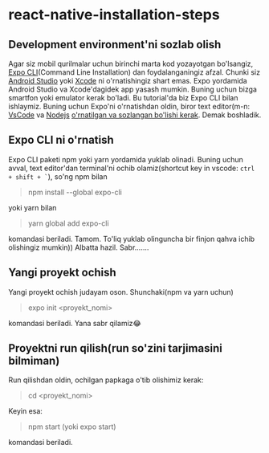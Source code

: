 # react-native-installation-steps

## Development environment'ni sozlab olish

Agar siz mobil qurilmalar uchun birinchi marta kod yozayotgan bo'lsangiz, [Expo CLI](https://docs.expo.io/)(Command Line Installation) dan foydalanganingiz afzal. Chunki siz [Android Studio](https://developer.android.com/studio) yoki [Xcode](https://developer.apple.com/xcode/) ni o'rnatishingiz shart emas. Expo yordamida Android Studio va Xcode'dagidek app yasash mumkin. Buning uchun bizga smartfon yoki emulator kerak bo'ladi. Bu tutorial'da biz Expo CLI bilan ishlaymiz. Buning uchun Expo'ni o'rnatishdan oldin, biror text editor(m-n: [VsCode](https://code.visualstudio.com/download) va [Nodejs](https://nodejs.org/en/download/) [o'rnatilgan va sozlangan bo'lishi kerak](https://www.youtube.com/watch?v=hCMJum3r1Pg&list=PL_WK6W0Gn1I7bL0pRUxYSbTj6g8tHU6Yq&index=2). Demak boshladik.

## Expo CLI ni o'rnatish
Expo CLI paketi npm yoki yarn yordamida yuklab olinadi. Buning uchun avval, text editor'dan terminal'ni ochib olamiz(shortcut key in vscode: ``` ctrl + shift + ` ```), so'ng npm bilan

> npm install --global expo-cli

yoki yarn bilan

> yarn global add expo-cli

komandasi beriladi. Tamom. To'liq yuklab olinguncha bir finjon qahva ichib olishingiz mumkin)) Albatta hazil. Sabr.......

## Yangi proyekt ochish
Yangi proyekt ochish judayam oson. Shunchaki(npm va yarn uchun)

> expo init <proyekt_nomi>

komandasi beriladi. Yana sabr qilamiz😂 

## Proyektni run qilish(run so'zini tarjimasini bilmiman)
  Run qilishdan oldin, ochilgan papkaga o'tib olishimiz kerak:
  
> cd <proyekt_nomi>

Keyin esa:

> npm start (yoki expo start)

komandasi beriladi. 



